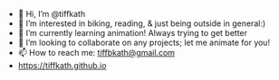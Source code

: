 - 👋 Hi, I’m @tiffkath
- 👀 I’m interested in biking, reading, & just being outside in general:)
- 🌱 I’m currently learning animation! Always trying to get better
- 💞️ I’m looking to collaborate on any projects; let me animate for you!
- 📫 How to reach me: tiffbkath@gmail.com
- https://tiffkath.github.io

<!---
tiffkath/tiffkath is a ✨ special ✨ repository because its `README.md` (this file) appears on your GitHub profile.
You can click the Preview link to take a look at your changes.
--->
